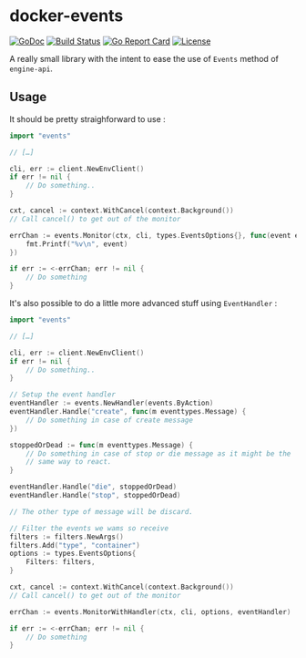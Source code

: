 # docker-events
[![GoDoc](https://godoc.org/github.com/vdemeester/docker-events?status.png)](https://godoc.org/github.com/vdemeester/docker-events)
[![Build Status](https://travis-ci.org/vdemeester/docker-events.svg?branch=master)](https://travis-ci.org/vdemeester/docker-events)
[![Go Report Card](https://goreportcard.com/badge/github.com/vdemeester/docker-events)](https://goreportcard.com/report/github.com/vdemeester/docker-events)
[![License](https://img.shields.io/github/license/vdemeester/docker-events.svg)]()

A really small library with the intent to ease the use of `Events`
method of `engine-api`.

## Usage

It should be pretty straighforward to use :

```go
import "events"

// […]

cli, err := client.NewEnvClient()
if err != nil {
    // Do something..
}

cxt, cancel := context.WithCancel(context.Background())
// Call cancel() to get out of the monitor

errChan := events.Monitor(ctx, cli, types.EventsOptions{}, func(event eventtypes.Message) {
    fmt.Printf("%v\n", event)
})

if err := <-errChan; err != nil {
    // Do something
}
```

It's also possible to do a little more advanced stuff using
`EventHandler` :

```go
import "events"

// […]

cli, err := client.NewEnvClient()
if err != nil {
    // Do something..
}

// Setup the event handler
eventHandler := events.NewHandler(events.ByAction)
eventHandler.Handle("create", func(m eventtypes.Message) {
    // Do something in case of create message
})

stoppedOrDead := func(m eventtypes.Message) {
    // Do something in case of stop or die message as it might be the
    // same way to react.
}

eventHandler.Handle("die", stoppedOrDead)
eventHandler.Handle("stop", stoppedOrDead)

// The other type of message will be discard.

// Filter the events we wams so receive
filters := filters.NewArgs()
filters.Add("type", "container")
options := types.EventsOptions{
    Filters: filters,
}

cxt, cancel := context.WithCancel(context.Background())
// Call cancel() to get out of the monitor

errChan := events.MonitorWithHandler(ctx, cli, options, eventHandler)

if err := <-errChan; err != nil {
    // Do something
}
```
